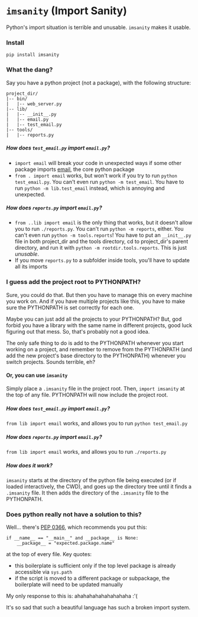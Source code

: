 # `imsanity` (Import Sanity)

Python's import situation is terrible and unusable. `imsanity` makes it usable.

### Install
`pip install imsanity`

### What the dang?
Say you have a python project (not a package), with the following structure:
```
project_dir/
|-- bin/
|   |-- web_server.py
|-- lib/
|   |-- __init__.py
|   |-- email.py
|   |-- test_email.py
|-- tools/
|   |-- reports.py
```

##### How does `test_email.py` import `email.py`?
- `import email` will break your code in unexpected ways if some other package imports [email](https://docs.python.org/2/library/email.html), the core python package
- `from . import email` works, but won't work if you try to run `python test_email.py`. You can't even run `python -m test_email`. You have to run `python -m lib.test_email` instead, which is annoying and unexpected.

##### How does `reports.py` import `email.py`?
- `from ..lib import email` is the only thing that works, but it doesn't allow you to run `./reports.py`. You can't run `python -m reports`, either. You can't even run `python -m tools.reports`! You have to put an `__init__.py` file in both project_dir and the tools directory, cd to project_dir's parent directory, and run it with `python -m rootdir.tools.reports`. This is just *unusable*.
- If you move `reports.py` to a subfolder inside tools, you'll have to update all its imports

### I guess add the project root to PYTHONPATH?
Sure, you could do that. But then you have to manage this on every machine you work on. And if you have multiple projects like this, you have to make sure the PYTHONPATH is set correctly for each one.

Maybe you can just add all the projects to your PYTHONPATH? But, god forbid you have a library with the same name in different projects, good luck figuring out that mess. So, that's probably not a good idea.

The only safe thing to do is add to the PYTHONPATH whenever you start working on a project, and remember to remove from the PYTHONPATH (and add the new project's base directory to the PYTHONPATH) whenever you switch projects. Sounds terrible, eh?

#### Or, you can use `imsanity`

Simply place a `.imsanity` file in the project root. Then, `import imsanity` at the top of any file. PYTHONPATH will now include the project root.

##### How does `test_email.py` import `email.py`?
`from lib import email` works, and allows you to run `python test_email.py`

##### How does `reports.py` import `email.py`?
`from lib import email` works, and allows you to run `./reports.py`

##### How does it work?
`imsanity` starts at the directory of the python file being executed (or if loaded interactively, the CWD), and goes up the directory tree until it finds a `.imsanity` file. It then adds the directory of the `.imsanity` file to the PYTHONPATH.

### Does python really not have a solution to this?

Well... there's [PEP 0366](https://www.python.org/dev/peps/pep-0366/), which recommends you put this:
```
if __name__ == "__main__" and __package__ is None:
    __package__ = "expected.package.name"
```
at the top of every file. Key quotes:
- this boilerplate is sufficient only if the top level package is already accessible via `sys.path`
- if the script is moved to a different package or subpackage, the boilerplate will need to be updated manually

My only response to this is: ahahahahahahahahaha :'(

It's so sad that such a beautiful language has such a broken import system.
